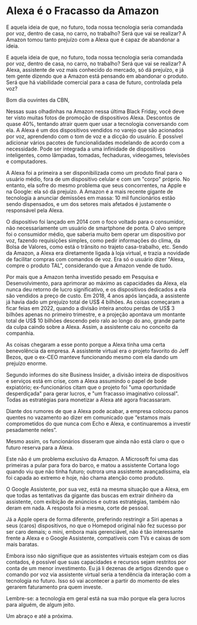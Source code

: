 # Alexa é o Fracasso da Amazon

E aquela ideia de que, no futuro, toda nossa tecnologia seria comandada por voz, dentro de casa, no carro, no trabalho? Será que vai se realizar? A Amazon tomou tanto prejuízo com a Alexa que é capaz de abandonar a ideia.



E aquela ideia de que, no futuro, toda nossa tecnologia seria comandada por voz, dentro de casa, no carro, no trabalho? Será que vai se realizar? A Alexa, assistente de voz mais conhecido do mercado, só dá prejuízo, e já tem gente dizendo que a Amazon está pensando em abandonar o produto. Será que há viabilidade comercial para a casa de futuro, controlada pela voz?



Bom dia ouvintes da CBN,


Nessas suas olhadinhas na Amazon nessa última Black Friday, você deve ter visto muitas fotos de promoção de dispositivos Alexa. Descontos de quase 40%, tentando atrair quem quer usar a tecnologia conversando com ela.
A Alexa é um dos dispositivos vendidos no varejo que são acionados por voz, aprendendo com o tom de voz e a dicção do usuário. É possível adicionar vários pacotes de funcionalidades modelando de acordo com a necessidade. 
Pode ser integrada a uma infinidade de dispositivos inteligentes, como lâmpadas, tomadas, fechaduras, videogames, televisões e computadores.

A Alexa foi a primeira a ser disponibilizada como um produto final para o usuário médio, fora de um dispositivo celular e com um "corpo" próprio. No entanto, ela sofre do mesmo problema que seus concorrentes, na Apple e na Google: ela só dá prejuízo.
A Amazon é a mais recente gigante de tecnologia a anunciar demissões em massa: 10 mil funcionários estão sendo dispensados, e um dos setores mais afetados é justamente o responsável pela Alexa.

O dispositivo foi lançado em 2014 com o foco voltado para o consumidor, não necessariamente um usuário de smartphone de ponta.
O alvo sempre foi o consumidor médio, que saberia muito bem operar um dispositivo por voz, fazendo requisições simples, como pedir informações do clima, da Bolsa de Valores, como está o trânsito no trajeto casa-trabalho, etc. Sendo da Amazon, a Alexa era diretamente ligada à loja virtual, e trazia a novidade de facilitar compras com comandos de voz. Era só o usuário dizer "Alexa, compre o produto TAL", considerando que a Amazon vende de tudo.

Por mais que a Amazon tenha investido pesado em Pesquisa e Desenvolvimento, para aprimorar ao máximo as capacidades da Alexa, ela nunca deu retorno de lucro significativo, e os dispositivos dedicados a ela são vendidos a preço de custo. Em 2018, 4 anos após lançada, a assistente já havia dado um prejuízo total de US$ 4 bilhões.
As coisas começaram a ficar feias em 2022, quando a divisão inteira anotou perdas de US$ 3 bilhões apenas no primeiro trimestre, e a projeção apontava um montante total de US$ 10 bilhões descendo pelo ralo ao longo do ano, grande parte da culpa caindo sobre a Alexa. Assim, a assistente caiu no conceito da companhia.

As coisas chegaram a esse ponto porque a Alexa tinha uma certa benevolência da empresa. A assistente virtual era o projeto favorito do Jeff Bezos, que o ex-CEO manteve funcionando mesmo com ela dando um prejuízo enorme.

Segundo informes do site Business Insider, a divisão inteira de dispositivos e serviços está em crise, com a Alexa assumindo o papel de bode expiatório; ex-funcionários citam que o projeto foi "uma oportunidade desperdiçada" para gerar lucros, e "um fracasso imaginativo colossal". Todas as estratégias para monetizar a Alexa até agora fracassaram.

Diante dos rumores de que a Alexa pode acabar, a empresa colocou panos quentes no vazamento ao dizer em comunicado que “estamos mais comprometidos do que nunca com Echo e Alexa, e continuaremos a investir pesadamente neles”.

Mesmo assim, os funcionários disseram que ainda não está claro o que o futuro reserva para a Alexa.

Este não é um problema exclusivo da Amazon. A Microsoft foi uma das primeiras a pular para fora do barco, e matou a assistente Cortana logo quando viu que não tinha futuro; outrora uma assistente avançadíssima, ela foi capada ao extremo e hoje, não chama atenção como produto.

O Google Assistente, por sua vez, está na mesma situação que a Alexa, em que todas as tentativas da gigante das buscas em extrair dinheiro da assistente, com exibição de anúncios e outras estratégias, também não deram em nada. A resposta foi a mesma, corte de pessoal.

Já a Apple opera de forma diferente, preferindo restringir a Siri apenas a seus (caros) dispositivos, no que o Homepod original não fez sucesso por ser caro demais; o mini, embora mais gerenciável, não é tão interessante frente a Alexa e o Google Assistente, compatíveis com TVs e caixas de som mais baratas.

Embora isso não signifique que as assistentes virtuais estejam com os dias contados, é possível que suas capacidades e recursos sejam restritos por conta de um menor investimento. Eu já li dezenas de artigos dizendo que o comando por voz via assistente virtual seria a tendência da interação com a tecnologia no futuro. Isso só vai acontecer a partir do momento de eles gerarem faturamento pra quem investe.

Lembre-se: a tecnologia em geral está na sua mão porque ela gera lucros para alguém, de algum jeito.

Um abraço e até a próxima.


